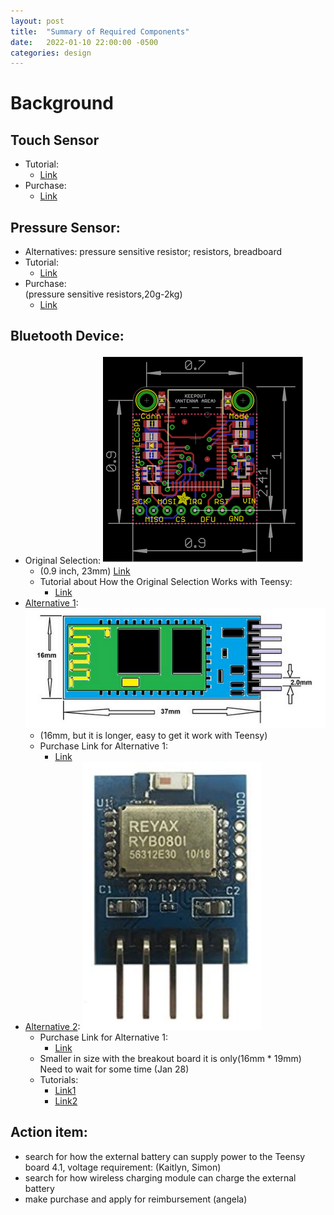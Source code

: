 ```yaml
---
layout: post
title:  "Summary of Required Components"
date:   2022-01-10 22:00:00 -0500
categories: design
---
```


# Background

## Touch Sensor
- Tutorial:
  - [Link](https://www.youtube.com/watch?v=DlhOgLPbHJM)
- Purchase:
  - [Link](https://www.amazon.ca/Partstower-Digital-Sensor-capacitive-Arduino/dp/B07CQB7DYB/ref=sr_1_19?crid=329AT0S658O5L&keywords=TTP223B&qid=1642647282&sprefix=ttp223b%2Caps%2C62&sr=8-19)

## Pressure Sensor:
- Alternatives: pressure sensitive resistor; resistors, breadboard
- Tutorial:
  - [Link](https://www.youtube.com/watch?v=_LuvkEGFas8)
- Purchase:
  <br>(pressure sensitive resistors,20g-2kg)
  - [Link](https://www.amazon.ca/Pressure-Precise-Force-Sensitive-Resistor-Resistance-Type/dp/B07T1CHY58/ref=sr_1_1_sspa?crid=1GY7I9DOL8HGV&keywords=pressure+sensitive+resistor&qid=1642647199&sprefix=pressure+sensitive+resistor%2Caps%2C78&sr=8-1-spons&psc=1&smid=A2KRDQ1AI5Y5G6&spLa=ZW5jcnlwdGVkUXVhbGlmaWVyPUFZR05OWkNNRTE2UzEmZW5jcnlwdGVkSWQ9QTA0NzQxNDIzUjYwVEdIWDdDOTZUJmVuY3J5cHRlZEFkSWQ9QTA0NjkwNTQ4TUxMSEcxQVhGV0gmd2lkZ2V0TmFtZT1zcF9hdGYmYWN0aW9uPWNsaWNrUmVkaXJlY3QmZG9Ob3RMb2dDbGljaz10cnVl)

## Bluetooth Device: 
- Original Selection: 
![bluetooth-ori.PNG](/assets/images/bluetooth-ori.PNG)
  - (0.9 inch, 23mm) [Link](https://www.adafruit.com/product/2633)
  - Tutorial about How the Original Selection Works with Teensy:
    - [Link](https://www.youtube.com/watch?v=tREQuzZjVvo)
- [Alternative 1](https://components101.com/wireless/hc-06-bluetooth-module-pinout-datasheet): 
<br> ![bluetooth-A1.PNG](/assets/images/bluetooth-A1.PNG)
  - (16mm, but it is longer, easy to get it work with Teensy) 
  - Purchase Link for Alternative 1:
    - [Link](https://www.amazon.ca/DSD-TECH-Wireless-Bluetooth-Transceiver/dp/B01FCQZ8VW/ref=sr_1_2_sspa?crid=1C07SB70WGVGG&keywords=Bluetooth+Transceiver+Module+HC-06&qid=1642629707&sprefix=bluetooth+transceiver+module+hc-06%2Caps%2C47&sr=8-2-spons&psc=1&spLa=ZW5jcnlwdGVkUXVhbGlmaWVyPUEyNjlGWkpNTU9KOEtaJmVuY3J5cHRlZElkPUEwNTM2ODE3MTRHUERSTkFJMkRNJmVuY3J5cHRlZEFkSWQ9QTA3NzY1NjYzVlBLWFNXRDVHVEtFJndpZGdldE5hbWU9c3BfYXRmJmFjdGlvbj1jbGlja1JlZGlyZWN0JmRvTm90TG9nQ2xpY2s9dHJ1ZQ==)
- [Alternative 2](https://www.techdesign.com/market/reyax/categories/bluetooth/bluetooth-modules?search=RYB080I&targetid=kwd-1110925765636&keyword=ryb080i&matchtype=p&device=c&creative=500850269512&product_id=&adposition=&placement=&target=&campaignid=10552609144&adgroupid=118956344107&utm_source=googlecpc&gclid=Cj0KCQiAip-PBhDVARIsAPP2xc1DReWozrfVYH91IyogoSK_k3kqwjPFD_rAJemO8mXcv26wyVRDV0MaAtnAEALw_wcB): 
![bluetooth-A2.PNG](/assets/images/bluetooth-A2.PNG)
  - Purchase Link for Alternative 1:
    - [Link](https://www.amazon.com/REYAX-RYB080I_lite-Bluetooth-Module-CC2640R2F/dp/B07NB7FK6M)
  - Smaller in size with the breakout board it is only(16mm * 19mm) Need to wait for some time (Jan 28)
  - Tutorials:
    - [Link1](https://www.youtube.com/watch?v=phH3JVayyV8)
    - [Link2](https://www.youtube.com/watch?v=RB2bxE_QTVY)
    
## Action item:
- search for how the external battery can supply power to the Teensy board 4.1, voltage requirement: (Kaitlyn, Simon)
- search for how wireless charging module can charge the external battery
- make purchase and apply for reimbursement (angela)

